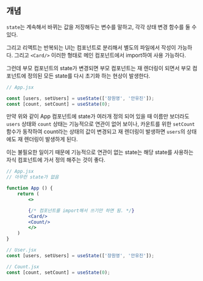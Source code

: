## 개념

`state`는 계속해서 바뀌는 값을 저장해두는 변수를 말하고, 각각 상태 변경 함수를 둘 수 있다.


그리고 리액트는 반복되는 UI는 컴포넌트로 분리해서 별도의 파일에서 작성이 가능하다. 그리고 `<Card/>` 이러한 형태로 메인 컴포넌트에서 import하여 사용 가능하다.


그런데 부모 컴포넌트의 state가 변경되면 부모 컴포넌트는 재 렌더링이 되면서 부모 컴포넌트에 정의된 모든 state를 다시 초기화 하는 현상이 발생한다.

```jsx
// App.jsx

const [users, setUsers] = useState(['장원영', '안유진']);
const [count, setCount] = useState(0);
```

만약 위와 같이 App 컴포넌트에 state가 여러개 정의 되어 있을 때 이름만 보더라도 `users` 상태와 `count` 상태는 기능적으로 연관이 없어 보이나, 카운트를 위한 `setCount` 함수가 동작하여 count라는 상태의 값이 변경되고 재 렌더링이 발생하면 `users`의 상태에도 재 렌더링이 발생하게 된다.


이는 불필요한 일이기 때문에 기능적으로 연관이 없는 state는 해당 state를 사용하는 자식 컴포넌트에 가서 정의 해주는 것이 좋다.

```jsx
// App.jsx
// 아무런 state가 없음

function App () {
    return (
        <>

        {/* 컴포넌트를 import해서 쓰기만 하면 됨. */}
        <Card/>
        <Count/>
        </>
    )
}

// User.jsx
const [users, setUsers] = useState(['장원영', '안유진']);

// Count.jsx
const [count, setCount] = useState(0);
```
